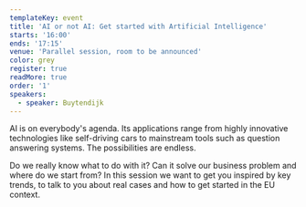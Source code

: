 ```yaml
---
templateKey: event
title: 'AI or not AI: Get started with Artificial Intelligence'
starts: '16:00'
ends: '17:15'
venue: 'Parallel session, room to be announced'
color: grey
register: true
readMore: true
order: '1'
speakers:
  - speaker: Buytendijk
---
```

AI is on everybody's agenda. Its applications range from highly innovative technologies like self-driving cars to mainstream tools such as question answering systems. The possibilities are endless.

Do we really know what to do with it? Can it solve our business problem and where do we start from? In this session we want to get you inspired by key trends, to talk to you about real cases and how to get started in the EU context.
